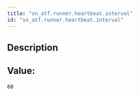```yaml
---
title: "sn_atf.runner.heartbeat.interval"
id: "sn_atf.runner.heartbeat.interval"
---
```

## Description



## Value: 
```
60
```